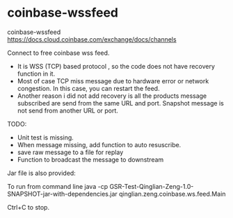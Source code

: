 # coinbase-wssfeed
coinbase-wssfeed
https://docs.cloud.coinbase.com/exchange/docs/channels

Connect to free coinbase wss feed.
- It is WSS (TCP) based protocol , so the code does not have recovery function in it. 
- Most of case TCP miss message due to hardware error or network congestion.  In this case, you can restart the feed. 
- Another reason i did not add recovery is all the products message subscribed are send from the same URL and port. 
Snapshot message is not send from another URL or port. 

TODO:
- Unit test is missing. 
- When message missing, add function to auto resuscribe.
- save raw message to a file for replay
- Function to broadcast the message to downstream 

Jar file is also provided: 

To run from command line
java -cp GSR-Test-Qinglian-Zeng-1.0-SNAPSHOT-jar-with-dependencies.jar qinglian.zeng.coinbase.ws.feed.Main

Ctrl+C to stop. 



